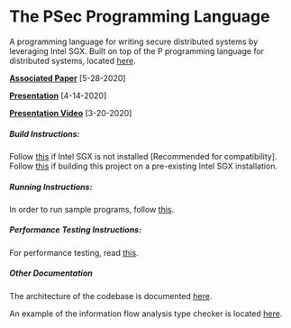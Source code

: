 # The PSec Programming Language

A programming language for writing secure distributed systems by leveraging Intel SGX. Built on top of the P programming language for distributed systems, located [here](https://github.com/p-org/P).

[**Associated Paper**](https://www2.eecs.berkeley.edu/Pubs/TechRpts/2020/EECS-2020-83.html) [5-28-2020]

[**Presentation**](https://docs.google.com/presentation/d/1Paf3SXun9uCw4QMuHtezIfzKtVLJAu1-0ZgFQ4BKVM4/edit?usp=sharing) [4-14-2020]

[**Presentation Video**](https://youtu.be/QS-BgX-e180) [3-20-2020]

##### Build Instructions:  
Follow [this](docs/SGXInstallation.md) if Intel SGX is not installed [Recommended for compatibility].  
Follow [this](docs/RepoInstallation.md) if building this project on a pre-existing Intel SGX installation.

##### Running Instructions:
In order to run sample programs, follow [this](docs/Running.md).

##### Performance Testing Instructions:
For performance testing, read [this](docs/PerformanceTesting.md).

##### Other Documentation
The architecture of the codebase is documented [here](docs/ArchitectureOverview.md).

An example of the information flow analysis type checker is located [here](docs/InformationFlowTypeCheckerExample.p).